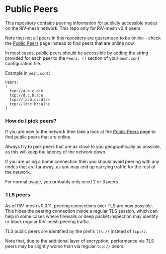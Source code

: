 # Public Peers

This repository contains peering information for publicly accessible nodes on
the RiV-mesh network. This repo only for RiV-mesh v0.4 peers.

Note that not all peers in this repository are guaranteed to be online - check
the [Public Peers](https://publicpeers.neilalexander.dev/) page instead to find
peers that are online now.

In most cases, public peers should be accessible by adding the string provided
for each peer to the `Peers: []` section of your `mesh.conf` configuration
file.

Example in `mesh.conf`:
```
Peers:
[
  tcp://a.b.c.d:e
  tcp://d.c.b.a:e
  tcp://[a:b:c::d]:e
  tcp://[d:c:b::a]:e
]
```

### How do I pick peers?

If you are new to the network then take a look at the [Public Peers](https://publicpeers.neilalexander.dev/)
page to find public peers that are online.

Always try to pick peers that are as close to you geographically as possible, as
this will keep the latency of the network down.

If you are using a home connection then you should avoid peering with any nodes
that are far away, as you may end up carrying traffic for the rest of the
network.

For normal usage, you probably only need 2 or 3 peers.

### TLS peers

As of RiV-mesh v0.3.11, peering connections over TLS are now possible. This hides
the peering connection inside a regular TLS session, which can help in some cases
where firewalls or deep packet inspection may identify or block regular RiV-mesh
peering traffic.

TLS public peers are identified by the prefix `tls://` instead of `tcp://`. 

Note that, due to the additional layer of encryption, performance via TLS peers
may be slightly worse than via regular `tcp://` peers.
